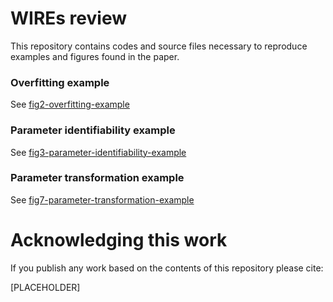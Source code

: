 # WIREs review

This repository contains codes and source files necessary to reproduce examples and figures found in the paper.

### Overfitting example

See [fig2-overfitting-example](./fig2-overfitting-example)

### Parameter identifiability example

See [fig3-parameter-identifiability-example](./fig3-parameter-identifiability-example)

### Parameter transformation example

See [fig7-parameter-transformation-example](./fig7-parameter-transformation-example)

# Acknowledging this work

If you publish any work based on the contents of this repository please cite:

[PLACEHOLDER]
